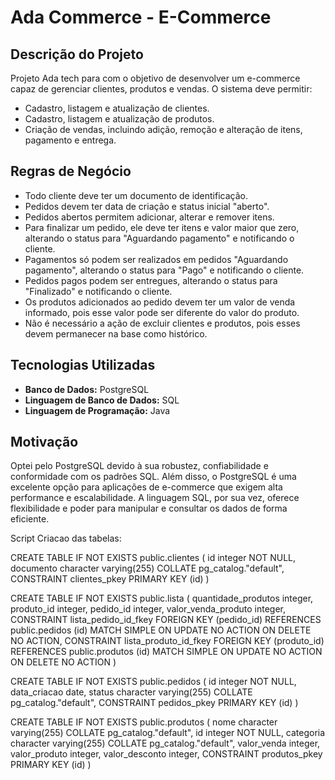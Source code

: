 # Ada Commerce - E-Commerce

## Descrição do Projeto

Projeto Ada tech para com o objetivo de desenvolver um e-commerce capaz de gerenciar clientes, produtos e vendas. O sistema deve permitir:

* Cadastro, listagem e atualização de clientes.
* Cadastro, listagem e atualização de produtos.
* Criação de vendas, incluindo adição, remoção e alteração de itens, pagamento e entrega.

## Regras de Negócio

* Todo cliente deve ter um documento de identificação.
* Pedidos devem ter data de criação e status inicial "aberto".
* Pedidos abertos permitem adicionar, alterar e remover itens.
* Para finalizar um pedido, ele deve ter itens e valor maior que zero, alterando o status para "Aguardando pagamento" e notificando o cliente.
* Pagamentos só podem ser realizados em pedidos "Aguardando pagamento", alterando o status para "Pago" e notificando o cliente.
* Pedidos pagos podem ser entregues, alterando o status para "Finalizado" e notificando o cliente.
* Os produtos adicionados ao pedido devem ter um valor de venda informado, pois esse valor pode ser diferente do valor do produto.
* Não é necessário a ação de excluir clientes e produtos, pois esses devem permanecer na base como histórico.

## Tecnologias Utilizadas

* **Banco de Dados:** PostgreSQL
* **Linguagem de Banco de Dados:** SQL
* **Linguagem de Programação:** Java

## Motivação

Optei pelo PostgreSQL devido à sua robustez, confiabilidade e conformidade com os padrões SQL. Além disso, o PostgreSQL é uma excelente opção para aplicações de e-commerce que exigem alta performance e escalabilidade. A linguagem SQL, por sua vez, oferece flexibilidade e poder para manipular e consultar os dados de forma eficiente.

Script Criacao das tabelas: 

CREATE TABLE IF NOT EXISTS public.clientes
(
    id integer NOT NULL,
    documento character varying(255) COLLATE pg_catalog."default",
    CONSTRAINT clientes_pkey PRIMARY KEY (id)
)

CREATE TABLE IF NOT EXISTS public.lista
(
    quantidade_produtos integer,
    produto_id integer,
    pedido_id integer,
    valor_venda_produto integer,
    CONSTRAINT lista_pedido_id_fkey FOREIGN KEY (pedido_id)
        REFERENCES public.pedidos (id) MATCH SIMPLE
        ON UPDATE NO ACTION
        ON DELETE NO ACTION,
    CONSTRAINT lista_produto_id_fkey FOREIGN KEY (produto_id)
        REFERENCES public.produtos (id) MATCH SIMPLE
        ON UPDATE NO ACTION
        ON DELETE NO ACTION
)

CREATE TABLE IF NOT EXISTS public.pedidos
(
    id integer NOT NULL,
    data_criacao date,
    status character varying(255) COLLATE pg_catalog."default",
    CONSTRAINT pedidos_pkey PRIMARY KEY (id)
)

CREATE TABLE IF NOT EXISTS public.produtos
(
    nome character varying(255) COLLATE pg_catalog."default",
    id integer NOT NULL,
    categoria character varying(255) COLLATE pg_catalog."default",
    valor_venda integer,
    valor_produto integer,
    valor_desconto integer,
    CONSTRAINT produtos_pkey PRIMARY KEY (id)
)
